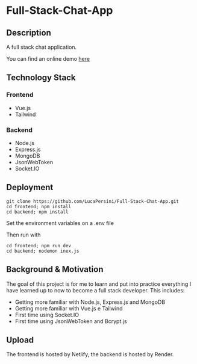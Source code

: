 # Full-Stack-Chat-App

## Description

A full stack chat application.

You can find an online demo [here](https://654786513959ee3ffd8e0017--tubular-truffle-ca4b35.netlify.app/)

## Technology Stack

### Frontend

  - Vue.js
  - Tailwind

### Backend

  - Node.js
  - Express.js
  - MongoDB
  - JsonWebToken
  - Socket.IO

## Deployment

```shell
git clone https://github.com/LucaPersini/Full-Stack-Chat-App.git
cd frontend; npm install
cd backend; npm install
```
Set the environment variables on a .env file

Then run with

```shell
cd frontend; npm run dev
cd backend; nodemon inex.js
```

## Background & Motivation

The goal of this project is for me to learn and put into practice everything I have learned up to now to become a full stack developer. This includes:

  - Getting more familiar with Node.js, Express.js and MongoDB
  - Getting more familiar with Vue.js e Tailwind
  - First time using Socket.IO
  - First time using JsonWebToken and Bcrypt.js


## Upload

The frontend is hosted by Netlify, the backend is hosted by Render.

